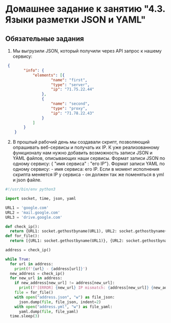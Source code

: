 # Домашнее задание к занятию "4.3. Языки разметки JSON и YAML"

## Обязательные задания

1. Мы выгрузили JSON, который получили через API запрос к нашему сервису:
```json
 {
    	"info": {
    		"elements": [{
    				"name": "first",
    				"type": "server",
    				"ip": "71.75.22.44"
    			},
    			{
    				"name": "second",
    				"type": "proxy",
    				"ip": "71.78.22.43"
    			}
    		]
    	}
    }
```

2. В прошлый рабочий день мы создавали скрипт, позволяющий опрашивать веб-сервисы и получать их IP. К уже реализованному функционалу нам нужно добавить возможность записи JSON и YAML файлов, описывающих наши сервисы. Формат записи JSON по одному сервису: { "имя сервиса" : "его IP"}. Формат записи YAML по одному сервису: - имя сервиса: его IP. Если в момент исполнения скрипта меняется IP у сервиса - он должен так же поменяться в yml и json файле.

```python
#!/usr/bin/env python3

import socket, time, json, yaml

URL1 = 'google.com'
URL2 = 'mail.google.com'
URL3 = 'drive.google.com'

def check_ip():
  return {URL1: socket.gethostbyname(URL1), URL2: socket.gethostbyname(URL2), URL3: socket.gethostbyname(URL3)}
def for_file():
  return [{URL1: socket.gethostbyname(URL1)}, {URL2: socket.gethostbyname(URL2)}, {URL3: socket.gethostbyname(URL3)}]

address = check_ip()

while True:
  for url in address:
    print(f'{url} - {address[url]}')
  new_address = check_ip()
  for new_url in address:
    if new_address[new_url] != address[new_url]:
      print(f'[ERROR] {new_url} IP mismatch: {address[new_url]} {new_address[new_url]}')
    file = for_file()
    with open("address.json", "w") as file_json:
      json.dump(file, file_json, indent=2)
    with open("address.yml", "w") as file_yaml:
      yaml.dump(file, file_yaml)
  time.sleep(3)
  ```
